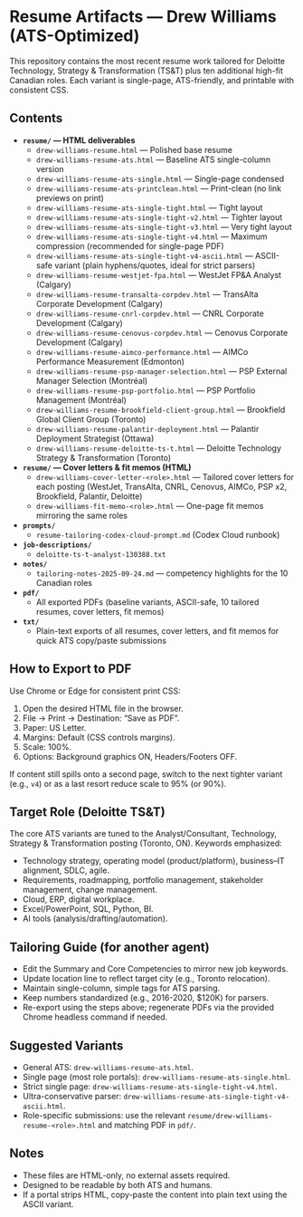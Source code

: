 # Resume Artifacts — Drew Williams (ATS-Optimized)

This repository contains the most recent resume work tailored for Deloitte Technology, Strategy & Transformation (TS&T) plus ten additional high-fit Canadian roles. Each variant is single-page, ATS-friendly, and printable with consistent CSS.

## Contents

- **`resume/` — HTML deliverables**
  - `drew-williams-resume.html` — Polished base resume
  - `drew-williams-resume-ats.html` — Baseline ATS single-column version
  - `drew-williams-resume-ats-single.html` — Single-page condensed
  - `drew-williams-resume-ats-printclean.html` — Print-clean (no link previews on print)
  - `drew-williams-resume-ats-single-tight.html` — Tight layout
  - `drew-williams-resume-ats-single-tight-v2.html` — Tighter layout
  - `drew-williams-resume-ats-single-tight-v3.html` — Very tight layout
  - `drew-williams-resume-ats-single-tight-v4.html` — Maximum compression (recommended for single-page PDF)
  - `drew-williams-resume-ats-single-tight-v4-ascii.html` — ASCII-safe variant (plain hyphens/quotes, ideal for strict parsers)
  - `drew-williams-resume-westjet-fpa.html` — WestJet FP&A Analyst (Calgary)
  - `drew-williams-resume-transalta-corpdev.html` — TransAlta Corporate Development (Calgary)
  - `drew-williams-resume-cnrl-corpdev.html` — CNRL Corporate Development (Calgary)
  - `drew-williams-resume-cenovus-corpdev.html` — Cenovus Corporate Development (Calgary)
  - `drew-williams-resume-aimco-performance.html` — AIMCo Performance Measurement (Edmonton)
  - `drew-williams-resume-psp-manager-selection.html` — PSP External Manager Selection (Montréal)
  - `drew-williams-resume-psp-portfolio.html` — PSP Portfolio Management (Montréal)
  - `drew-williams-resume-brookfield-client-group.html` — Brookfield Global Client Group (Toronto)
  - `drew-williams-resume-palantir-deployment.html` — Palantir Deployment Strategist (Ottawa)
  - `drew-williams-resume-deloitte-ts-t.html` — Deloitte Technology Strategy & Transformation (Toronto)
- **`resume/` — Cover letters & fit memos (HTML)**
  - `drew-williams-cover-letter-<role>.html` — Tailored cover letters for each posting (WestJet, TransAlta, CNRL, Cenovus, AIMCo, PSP x2, Brookfield, Palantir, Deloitte)
  - `drew-williams-fit-memo-<role>.html` — One-page fit memos mirroring the same roles
- **`prompts/`**
  - `resume-tailoring-codex-cloud-prompt.md` (Codex Cloud runbook)
- **`job-descriptions/`**
  - `deloitte-ts-t-analyst-130388.txt`
- **`notes/`**
  - `tailoring-notes-2025-09-24.md` — competency highlights for the 10 Canadian roles
- **`pdf/`**
  - All exported PDFs (baseline variants, ASCII-safe, 10 tailored resumes, cover letters, fit memos)
- **`txt/`**
  - Plain-text exports of all resumes, cover letters, and fit memos for quick ATS copy/paste submissions

## How to Export to PDF

Use Chrome or Edge for consistent print CSS:

1. Open the desired HTML file in the browser.
2. File → Print → Destination: “Save as PDF”.
3. Paper: US Letter.
4. Margins: Default (CSS controls margins).
5. Scale: 100%.
6. Options: Background graphics ON, Headers/Footers OFF.

If content still spills onto a second page, switch to the next tighter variant (e.g., `v4`) or as a last resort reduce scale to 95% (or 90%).

## Target Role (Deloitte TS&T)

The core ATS variants are tuned to the Analyst/Consultant, Technology, Strategy & Transformation posting (Toronto, ON). Keywords emphasized:

- Technology strategy, operating model (product/platform), business–IT alignment, SDLC, agile.
- Requirements, roadmapping, portfolio management, stakeholder management, change management.
- Cloud, ERP, digital workplace.
- Excel/PowerPoint, SQL, Python, BI.
- AI tools (analysis/drafting/automation).

## Tailoring Guide (for another agent)

- Edit the Summary and Core Competencies to mirror new job keywords.
- Update location line to reflect target city (e.g., Toronto relocation).
- Maintain single-column, simple tags for ATS parsing.
- Keep numbers standardized (e.g., 2016-2020, $120K) for parsers.
- Re-export using the steps above; regenerate PDFs via the provided Chrome headless command if needed.

## Suggested Variants

- General ATS: `drew-williams-resume-ats.html`.
- Single page (most role portals): `drew-williams-resume-ats-single.html`.
- Strict single page: `drew-williams-resume-ats-single-tight-v4.html`.
- Ultra-conservative parser: `drew-williams-resume-ats-single-tight-v4-ascii.html`.
- Role-specific submissions: use the relevant `resume/drew-williams-resume-<role>.html` and matching PDF in `pdf/`.

## Notes

- These files are HTML-only, no external assets required.
- Designed to be readable by both ATS and humans.
- If a portal strips HTML, copy-paste the content into plain text using the ASCII variant.
